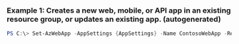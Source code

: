### Example 1: Creates a new web, mobile, or API app in an existing resource group, or updates an existing app. (autogenerated)
```powershell
PS C:\> Set-AzWebApp -AppSettings {AppSettings} -Name ContosoWebApp -ResourceGroupName MyResourceGroup
```


